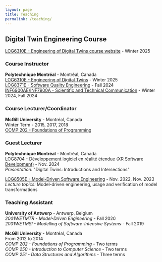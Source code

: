 ```yaml
---
layout: page
title: Teaching
permalink: /teaching/
---
```


## Digital Twin Engineering Course

[LOG6310E - Engineering of Digital Twins course website](https://bentleyjoakes.github.io/dte_course/) - Winter 2025

### Course Instructor

**Polytechnique Montréal** - Montréal, Canada  
[LOG6310E - Engineering of Digital Twins](https://bentleyjoakes.github.io/dte_course/) - Winter 2025  
[LOG8371E - Software Quality Engineering](https://www.polymtl.ca/programmes/cours/software-quality-engineering) - Fall 2024  
[INF6900AE/INF7900A - Scientific and Technical Communication](https://www.polymtl.ca/programmes/cours/scientific-and-technical-communication-i) - Winter 2024, Fall 2024  

### Course Lecturer/Coordinator

**McGill University** - Montréal, Canada  
Winter Term - 2015, 2017, 2018  
[COMP 202 - Foundations of Programming](https://www.mcgill.ca/study/2017-2018/courses/comp-202)

### Guest Lecturer
**Polytechnique Montréal** - Montréal, Canada  
[LOG8704 - Développement logiciel en réalité étendue (XR Software Development)](https://www.polymtl.ca/programmes/cours/developpement-logiciel-en-realite-etendue) - Nov. 2024  
_Presentation:_ "Digital Twins: Introductions and Intersections"  

[LOG8505E - Model-Driven Software Engineering](https://www.polymtl.ca/programmes/cours/model-driven-software-engineering-0) - Nov. 2022, Nov. 2023  
_Lecture topics:_ Model-driven engineering, usage and verification of model transformations

### Teaching Assistant
**University of Antwerp** - Antwerp, Belgium  
*2001WETMTR - Model-Driven Engineering* - Fall 2020  
*2001WETMSI - Modelling of Software-Intensive Systems* - Fall 2019  

**McGill University** - Montréal, Canada  
From 2012 to 2014  
*COMP 202 - Foundations of Programming* - Two terms  
*COMP 250 - Introduction to Computer Science* - Two terms  
*COMP 251 - Data Structures and Algorithms* - Three terms  

